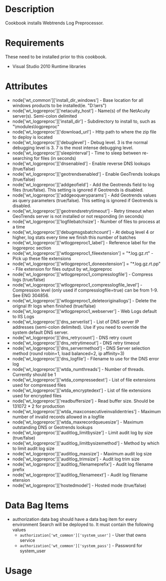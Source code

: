 Description
===========
Cookbook installs Webtrends Log Preprocessor.

Requirements
============
These need to be installed prior to this cookbook.
* Visual Studio 2010 Runtime libraries

Attributes
==========
* node['wt_common']['install_dir_windows'] - Base location for all windows products to be installed(ie. "D:\\wrs")
* node['wt_logpreproc']['netacuity_host'] - Name(s) of the NetAcuity server(s). Semi-colon delimited
* node['wt_logpreproc']['install_dir'] - Subdirectory to install to, such as "\\modules\\logpreproc"
* node['wt_logpreproc']['download_url'] - Http path to where the zip file to deploy is located
* node['wt_logpreproc']['debuglevel'] - Debug level.  3 is the normal debugging level is 3. 7 is the most intense debugging level.
* node['wt_logpreproc']['sleepinterval'] - Time to sleep between re-searching for files (in seconds)
* node['wt_logpreproc']['dnsenabled'] - Enable reverse DNS lookups (true/false)
* node['wt_logpreproc']['geotrendsenabled'] - Enable GeoTrends lookups (true/false)
* node['wt_logpreproc']['addgeofield'] - Add the Geotrends field to log files (true/false).  This setting is ignored if Geotrends is disabled.
* node['wt_logpreproc']['addgeoqueryparams'] - Add Geotrends values as query parameters (true/false).  This setting is ignored if Geotrends is disabled.
* node['wt_logpreproc']['geotrendsretrytimeout'] - Retry timeout when GeoTrends server is not installed or not responding (in seconds)
* node['wt_logpreproc']['logfilebatchsize'] - Number of files to process at a time
* node['wt_logpreproc']['debugmsgsbatchcount'] - At debug level 4 or higher, log stats every time we finish this number of batches
* node['wt_logpreproc']['wtlogpreproc1_label'] - Reference label for the logpreproc section
* node['wt_logpreproc']['wtlogpreproc1_fileextension'] = "*.log.gz.rt" - Pick up these file extensions
* node['wt_logpreproc']['wtlogpreproc1_doneextension'] = "*.log.gz.rt.pp" - File extension for files output by wt_logpreproc
* node['wt_logpreproc']['wtlogpreproc1_compresslogfile'] - Compress logs (true/false)
* node['wt_logpreproc']['wtlogpreproc1_compresslogfile_level'] - Compression level (only used if compresslogfile=true) can be from 1-9. See ENG 304856.
* node['wt_logpreproc']['wtlogpreproc1_deleteoriginallogs'] - Delete the orignal lfr logs when finished (true/false)
* node['wt_logpreproc']['wtlogpreproc1_webserver'] - Web Logs default to IIS Logs
* node['wt_logpreproc']['dns_serverlist'] - List of DNS server IP addresses (semi-colon delimited).  Use if you need to override the system default DNS server.
* node['wt_logpreproc']['dns_retrycount'] - DNS retry count
* node['wt_logpreproc']['dns_retrytimeout'] - DNS retry timeout
* node['wt_logpreproc']['dns_servermethod'] - DNS Server selection method (round robin=1, load balanced=2, ip affinity=3)
* node['wt_logpreproc']['dns_logfile'] - Filename to use for the DNS error log
* node['wt_logpreproc']['wtda_numthreads'] - Number of threads.  Currently should be 1
* node['wt_logpreproc']['wtda_compressedext'] - List of file extensions used for compressed files
* node['wt_logpreproc']['wtda_encryptedext'] - List of file extensions used for encrypted files
* node['wt_logpreproc']['readbuffersize'] - Read buffer size.  Should be 131072 * 2 for production
* node['wt_logpreproc']['wtda_maxconsecutiveinvalidentries'] - Maximum number of invalid records allowed in a logfile
* node['wt_logpreproc']['wtda_maxrecordqueuesize'] - Maximum outstanding DNS or Geotrends lookups
* node['wt_logpreproc']['auditlog_limitbysize'] - Limit audit log by size (true/false)
* node['wt_logpreproc']['auditlog_limitbysizemethod'] - Method by which to limit audit log size
* node['wt_logpreproc']['auditlog_maxsize'] - Maximum audit log size
* node['wt_logpreproc']['auditlog_trimsize'] - Audit log trim size
* node['wt_logpreproc']['auditlog_filenameprefix'] - Audit log filename prefix
* node['wt_logpreproc']['auditlog_filenameext'] - Audit log filename etension
* node['wt_logpreproc']['hostedmodel'] - Hosted mode (true/false)

Data Bag Items
===============
* authorization data bag should have a data bag item for every environment Search will be deployed to. It must contain the following values
	* `authorization['wt_common']['system_user']` - User that owns service
	* `authorization['wt_common']['system_pass']` - Password for system_user

Usage
=====
